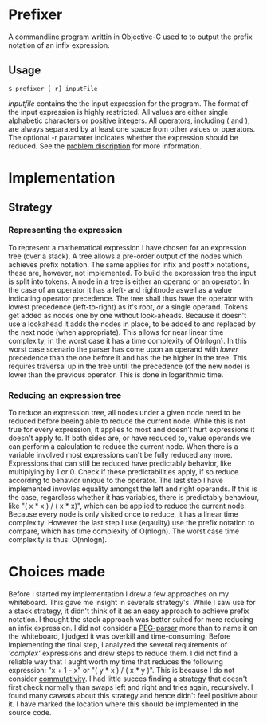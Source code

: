 # Prefixer
A commandline program writtin in Objective-C used to to output the prefix notation of an infix expression.

## Usage

    $ prefixer [-r] inputFile

*inputfile* contains the the input expression for the program. The format of the input expression is highly restricted. All values are either single alphabetic characters or positive integers. All operators, including ( and ), are always separated by at least one space from other values  or operators. The optional -r paramater indicates whether the expression should be reduced. See the [problem discription](http://justin.tv/problems/prefixer/) for more information.

# Implementation
## Strategy
### Representing the expression
To represent a mathematical expression I have chosen for an expression tree (over a stack). A tree allows a pre-order output of the nodes which achieves prefix notation. The same applies for infix and postfix notations, these are, however, not implemented. To build the expression tree the input is split into tokens. A node in a tree is either an operand or an operator. In the case of an operator it has a left- and rightnode aswell as a value indicating operator precedence. The tree shall thus have the operator with lowest precedence (left-to-right) as it's root, *or* a single operand.
Tokens get added as nodes one by one without look-aheads. Because it doesn't use a lookahead it adds the nodes in place, to be added to and replaced by the next node (when appropriate). This allows for near linear time complexity, in the worst case it has a time complexity of O(nlogn). In this worst case scenario the parser has come upon an operand with *lower* precedence than the one before it and has the be higher in the tree. This requires traversal up in the tree untill the precedence (of the new node) is lower than the previous operator. This is done in logarithmic time.

### Reducing an expression tree
To reduce an expression tree, all nodes under a given node need to be reduced before beeing able to reduce the current node. While this is not true for every expression, it applies to most and doesn't hurt expressions it doesn't apply to. If both sides are, or have reduced to, value operands we can perform a calculation to reduce the current node. When there is a variable involved most expressions can't be fully reduced any more. Expressions that can still be reduced have predictably behavior, like multiplying by 1 or 0. Check if these predictabilities apply, if so reduce according to behavior unique to the operator. The last step I have implemented invovles equality amongst the left and right operands. If this is the case, regardless whether it has variables, there is predictably behaviour, like "( x * x ) / ( x * x)", which can be applied to reduce the current node. Because every node is only visited once to reduce, it has a linear time complexity. However the last step I use (eqaulity) use the prefix notation to compare, which has time complexity of O(nlogn). The worst case time complexity is thus: O(nnlogn).

# Choices made
Before I started my implementation I drew a few approaches on my whiteboard. This gave me insight in severals strategy's. While I saw use for a stack strategy, it didn't think of it as an easy approach to achieve prefix notation. I thought the stack approach was better suited for mere reducing an infix expression. I did not consider a [PEG-parser](http://u.xeago.nl/peg) more than to name it on the whiteboard, I judged it was overkill and time-consuming.
Before implementing the final step, I analyzed the several requirements of *'complex'* expressions and drew steps to reduce them. I did not find a reliable way that I aught worth my time that reduces the following expression: "x + 1 - x" or "( y * x ) / ( x * y )". This is because I do not consider [commutativity](http://u.xeago.nl/commutativity). I had little succes finding a strategy that doesn't first check normally than swaps left and right and tries again, recursively. I found many caveats about this strategy and hence didn't feel positive about it. I have marked the location where this should be implemented in the source code.